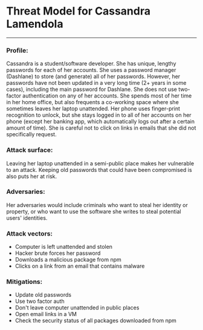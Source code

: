 # Threat Model for Cassandra Lamendola

___

### Profile:
Cassandra is a student/software developer. She has unique, lengthy passwords for each of her accounts. She uses a password manager (Dashlane) to store (and generate) all of her passwords. However, her passwords have not been updated in a very long time (2+ years in some cases), including the main password for Dashlane. She does not use two-factor authentication on any of her accounts. She spends most of her time in her home office, but also frequents a co-working space where she sometimes leaves her laptop unattended. Her phone uses finger-print recognition to unlock, but she stays logged in to all of her accounts on her phone (except her banking app, which automatically logs out after a certain amount of time). She is careful not to click on links in emails that she did not specifically request.

### Attack surface:
Leaving her laptop unattended in a semi-public place makes her vulnerable to an attack. Keeping old passwords that could have been compromised is also puts her at risk.

### Adversaries:
Her adversaries would include criminals who want to steal her identity or property, or who want to use the software she writes to steal potential users' identities.

### Attack vectors:
- Computer is left unattended and stolen
- Hacker brute forces her password
- Downloads a malicious package from npm
- Clicks on a link from an email that contains malware

### Mitigations:
- Update old passwords
- Use two factor auth
- Don't leave computer unattended in public places
- Open email links in a VM
- Check the security status of all packages downloaded from npm